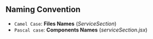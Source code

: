 ## Naming Convention

- `Camel Case`: **Files Names** (_ServiceSection_)
- `Pascal case`: **Components Names** (_serviceSection.jsx_)

